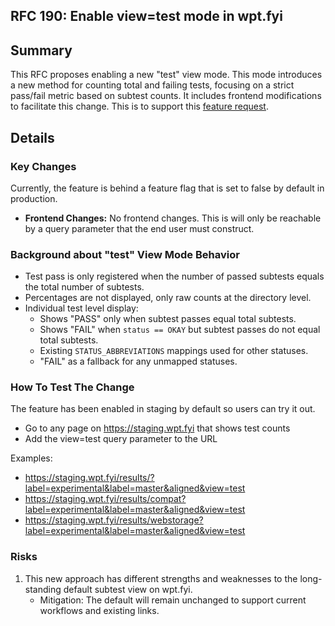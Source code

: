 ## RFC 190: Enable view=test mode in wpt.fyi

## Summary
This RFC proposes enabling a new "test" view mode. This mode introduces a new method for counting total and failing tests, focusing on a strict pass/fail metric based on subtest counts. It includes frontend modifications to facilitate this change. This is to support this [feature request](https://github.com/web-platform-tests/wpt.fyi/issues/3740).

## Details

### Key Changes
Currently, the feature is behind a feature flag that is set to false by default in production.
* **Frontend Changes:**
No frontend changes. This is will only be reachable by a query parameter that the end user must construct.

### Background about "test" View Mode Behavior
* Test pass is only registered when the number of passed subtests equals the total number of subtests.
* Percentages are not displayed, only raw counts at the directory level.
* Individual test level display:
    - Shows "PASS" only when subtest passes equal total subtests.
    - Shows "FAIL" when `status == OKAY` but subtest passes do not equal total subtests.
    - Existing `STATUS_ABBREVIATIONS` mappings used for other statuses.
    - "FAIL" as a fallback for any unmapped statuses.

### How To Test The Change

The feature has been enabled in staging by default so users can try it out.

- Go to any page on https://staging.wpt.fyi that shows test counts
- Add the view=test query parameter to the URL

Examples:
- https://staging.wpt.fyi/results/?label=experimental&label=master&aligned&view=test
- https://staging.wpt.fyi/results/compat?label=experimental&label=master&aligned&view=test
- https://staging.wpt.fyi/results/webstorage?label=experimental&label=master&aligned&view=test


### Risks

1. This new approach has different strengths and weaknesses to the long-standing default subtest view on wpt.fyi.
    - Mitigation: The default will remain unchanged to support current workflows and existing links.
